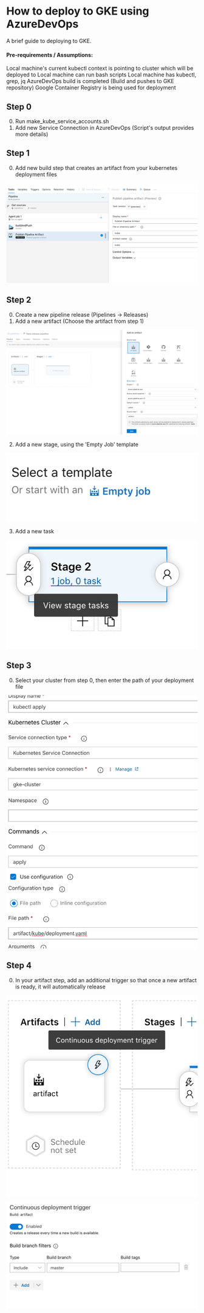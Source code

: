 # How to deploy to GKE using AzureDevOps
A brief guide to deploying to GKE.

#### Pre-requirements / Assumptions:
Local machine's current kubectl context is pointing to cluster which will be deployed to
Local machine can run bash scripts
Local machine has kubectl, grep, jq
AzureDevOps build is completed (Build and pushes to GKE repository)
Google Container Registry is being used for deployment

## Step 0
0. Run make_kube_service_accounts.sh
1. Add new Service Connection in AzureDevOps (Script's output provides more details)

## Step 1
0. Add new build step that creates an artifact from your kubernetes deployment files

![](img/1.1make-artifact.png)

## Step 2
0. Create a new pipeline release (Pipelines -> Releases)
1. Add a new artifact (Choose the artifact from step 1)

![](img/2.1add-artifact.png)

2. Add a new stage, using the 'Empty Job' template

![](img/2.2empty-job.png)

3. Add a new task

![](img/2.3new-task.png)

## Step 3
0. Select your cluster from step 0, then enter the path of your deployment file

![](img/3.1kubectl.png)

## Step 4
0. In your artifact step, add an additional trigger so that once a new artifact is ready, it will automatically release

![](img/4.1add-trigger.png)

![](img/4.2trigger-filter.png)
